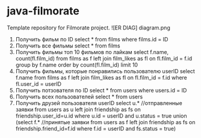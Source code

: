 # java-filmorate
Template repository for Filmorate project.
![ER DIAG] diagram.png
1. Получить фильм по ID
select * 
from films
where films.id = ID
2. Получить все фильмы
select * 
from films
3. Получить фильмы топ 10 фильмов по лайкам
select  f.name, count(fl.film_id)
from films as f
left join film_likes as fl on fl.film_id = f.id
group by f.name
order by count(fl.film_id)
limit 10
4. Получить фильмы, которые понравились пользователю userID
select  f.name
from films as f
left join film_likes as fl on fl.film_id = f.id
where fl.user_id = userID
5. Получить потзователя по ID
select * 
from users
where users.id = ID
6. Получить всех пользователей
select *
from users
7. Получить друзей пользователя userID
select u.*  //отправленные заявки
from users as u
left join friendship as fs on  friendship.user_id=u.id
where u.id = userID and u.status = true
union
(select f.* //принятые заявки
from users as f
left join friendship as fs on  friendship.friend_id=f.id
where f.id = userID and fs.status = true)
